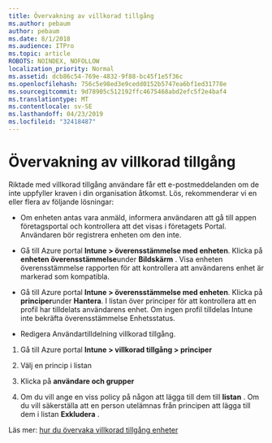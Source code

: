 ```yaml
---
title: Övervakning av villkorad tillgång
ms.author: pebaum
author: pebaum
ms.date: 8/1/2018
ms.audience: ITPro
ms.topic: article
ROBOTS: NOINDEX, NOFOLLOW
localization_priority: Normal
ms.assetid: dcb86c54-769e-4832-9f88-bc45f1e5f36c
ms.openlocfilehash: 756c5e98ed3e9cedd0152b5747ea6bf1ed31778e
ms.sourcegitcommit: 9d78905c512192ffc4675468abd2efc5f2e4baf4
ms.translationtype: MT
ms.contentlocale: sv-SE
ms.lasthandoff: 04/23/2019
ms.locfileid: "32418487"
---
```

# <a name="monitoring-conditional-access"></a>Övervakning av villkorad tillgång

Riktade med villkorad tillgång användare får ett e-postmeddelanden om de inte uppfyller kraven i din organisation åtkomst. Lös, rekommenderar vi en eller flera av följande lösningar:
  
- Om enheten antas vara anmäld, informera användaren att gå till appen företagsportal och kontrollera att det visas i företagets Portal. Användaren bör registrera enheten om den inte.
    
- Gå till Azure portal **Intune \> överensstämmelse med enheten**. Klicka på **enheten överensstämmelse**under **Bildskärm** . Visa enheten överensstämmelse rapporten för att kontrollera att användarens enhet är markerad som kompatibla. 
    
- Gå till Azure portal **Intune \> överensstämmelse med enheten**. Klicka på **principer**under **Hantera**. I listan över principer för att kontrollera att en profil har tilldelats användarens enhet. Om ingen profil tilldelas Intune inte bekräfta överensstämmelse Enhetsstatus. 
    
- Redigera Användartilldelning villkorad tillgång.
    
1. Gå till Azure portal **Intune \> villkorad tillgång \> principer**
    
2. Välj en princip i listan
    
3. Klicka på **användare och grupper**
    
4. Om du vill ange en viss policy på någon att lägga till dem till **listan** . Om du vill säkerställa att en person utelämnas från principen att lägga till dem i listan **Exkludera** . 
    
Läs mer: [hur du övervaka villkorad tillgång enheter](https://docs.microsoft.com/intune/conditional-access-exchange-monitor)
  


